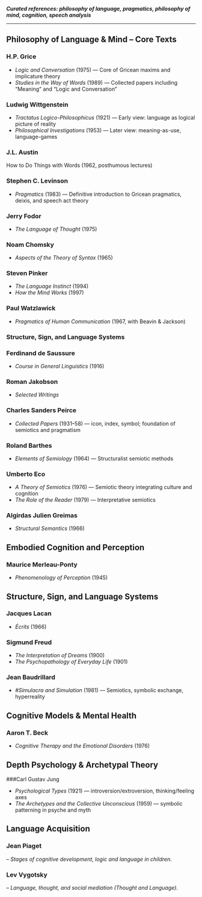 ***Curated references: philosophy of language, pragmatics, philosophy of mind, cognition, speech analysis***

---

## Philosophy of Language & Mind – Core Texts

### H.P. Grice
- *Logic and Conversation* (1975) — Core of Gricean maxims and implicature theory  
- *Studies in the Way of Words* (1989) — Collected papers including “Meaning” and “Logic and Conversation”

### Ludwig Wittgenstein
- *Tractatus Logico-Philosophicus* (1921) — Early view: language as logical picture of reality  
- *Philosophical Investigations* (1953) — Later view: meaning-as-use, language-games

### J.L. Austin
How to Do Things with Words (1962, posthumous lectures)

### Stephen C. Levinson
- *Pragmatics* (1983) — Definitive introduction to Gricean pragmatics, deixis, and speech act theory

### Jerry Fodor
- *The Language of Thought* (1975)

### Noam Chomsky
- *Aspects of the Theory of Syntax* (1965)

### Steven Pinker
- *The Language Instinct* (1994)
- *How the Mind Works* (1997)

### Paul Watzlawick
- *Pragmatics of Human Communication* (1967, with Beavin & Jackson)

### Structure, Sign, and Language Systems

### Ferdinand de Saussure
- *Course in General Linguistics* (1916)

### Roman Jakobson
- *Selected Writings*

### Charles Sanders Peirce
- *Collected Papers* (1931–58) — icon, index, symbol; foundation of semiotics and pragmatism

### Roland Barthes
- *Elements of Semiology* (1964) — Structuralist semiotic methods

### Umberto Eco
- *A Theory of Semiotics* (1976) — Semiotic theory integrating culture and cognition
- *The Role of the Reader* (1979) — Interpretative semiotics

### Algirdas Julien Greimas
- *Structural Semantics* (1966) 

## Embodied Cognition and Perception

### Maurice Merleau-Ponty
- *Phenomenology of Perception* (1945)

## Structure, Sign, and Language Systems

### Jacques Lacan
- *Écrits* (1966)

### Sigmund Freud
- *The Interpretation of Dreams* (1900)
- *The Psychopathology of Everyday Life* (1901)

### Jean Baudrillard
- *#Simulacra and Simulation* (1981) — Semiotics, symbolic exchange, hyperreality

## Cognitive Models & Mental Health
 
### Aaron T. Beck
- *Cognitive Therapy and the Emotional Disorders* (1976)

## Depth Psychology & Archetypal Theory
###Carl Gustav Jung
- *Psychological Types* (1921) — introversion/extroversion, thinking/feeling axes
- *The Archetypes and the Collective Unconscious* (1959) — symbolic patterning in psyche and myth

## Language Acquisition  

### Jean Piaget 
– *Stages of cognitive development, logic and language in children.*

### Lev Vygotsky 
– *Language, thought, and social mediation (Thought and Language).*

